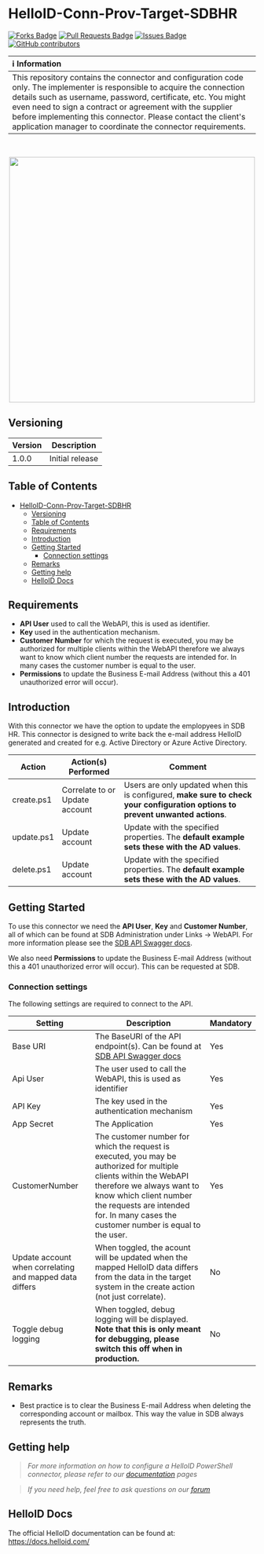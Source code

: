# HelloID-Conn-Prov-Target-SDBHR

<a href="https://github.com/Tools4everBV/HelloID-Conn-Prov-Target-SDBHR/network/members"><img src="https://img.shields.io/github/forks/Tools4everBV/HelloID-Conn-Prov-Target-SDBHR" alt="Forks Badge"/></a>
<a href="https://github.com/Tools4everBV/HelloID-Conn-Prov-Target-SDBHR/pulls"><img src="https://img.shields.io/github/issues-pr/Tools4everBV/HelloID-Conn-Prov-Target-SDBHR" alt="Pull Requests Badge"/></a>
<a href="https://github.com/Tools4everBV/HelloID-Conn-Prov-Target-SDBHR/issues"><img src="https://img.shields.io/github/issues/Tools4everBV/HelloID-Conn-Prov-Target-SDBHR" alt="Issues Badge"/></a>
<a href="https://github.com/Tools4everBV/HelloID-Conn-Prov-Target-SDBHR/graphs/contributors"><img alt="GitHub contributors" src="https://img.shields.io/github/contributors/Tools4everBV/HelloID-Conn-Prov-Target-SDBHR?color=2b9348"></a>

| :information_source: Information                                                         |
| :--------------------------------------------------------------------------------------- |
| This repository contains the connector and configuration code only. The implementer is responsible to acquire the connection details such as username, password, certificate, etc. You might even need to sign a contract or agreement with the supplier before implementing this connector. Please contact the client's application manager to coordinate the connector requirements.       |

<br />
<p align="center">
  <img src="https://www.tools4ever.nl/connector-logos/sdbgroep-logo.png" width="500">
</p> 

## Versioning
| Version | Description     |
| ------- | --------------- |
| 1.0.0   | Initial release |

<!-- TABLE OF CONTENTS -->
## Table of Contents
- [HelloID-Conn-Prov-Target-SDBHR](#helloid-conn-prov-target-sdbhr)
  - [Versioning](#versioning)
  - [Table of Contents](#table-of-contents)
  - [Requirements](#requirements)
  - [Introduction](#introduction)
  - [Getting Started](#getting-started)
    - [Connection settings](#connection-settings)
  - [Remarks](#remarks)
  - [Getting help](#getting-help)
  - [HelloID Docs](#helloid-docs)

## Requirements
- **API User** used to call the WebAPI, this is used as identifier.
- **Key** used in the authentication mechanism.
- **Customer Number** for which the request is executed, you may be authorized for multiple clients within the WebAPI therefore we always want to know which client number the requests are intended for. In many cases the customer number is equal to the user.
- **Permissions** to update the Business E-mail Address (without this a 401 unauthorized error will occur).

## Introduction
With this connector we have the option to update the emplopyees in SDB HR. This connector is designed to write back the e-mail address HelloID generated and created for e.g. Active Directory or Azure Active Directory.

| Action | Action(s) Performed | Comment |
| ------ | ------------------- | ------- |
| create.ps1                | Correlate to or Update account  | Users are only updated when this is configured, **make sure to check your configuration options to prevent unwanted actions**. |
| update.ps1                | Update account  | Update with the specified properties. The **default example sets these with the AD values**.  |
| delete.ps1                | Update account  | Update with the specified properties. The **default example sets these with the AD values**.              |

## Getting Started
To use this connector we need the **API User**, **Key** and **Customer Number**, all of which can be found at SDB Administration under Links -> WebAPI. For more information please see the [SDB API Swagger docs](https://api.sdbstart.nl/swagger/ui/index).

We also need **Permissions** to update the Business E-mail Address (without this a 401 unauthorized error will occur). This can be requested at SDB.

### Connection settings
The following settings are required to connect to the API.

| Setting | Description | Mandatory |
| ------- | ----------- | --------- |
| Base URI  | The BaseURI of the API endpoint(s). Can be found at [SDB API Swagger docs](https://api.sdbstart.nl/swagger/ui/index) | Yes |
| Api User  | The user used to call the WebAPI, this is used as identifier | Yes  |
| API Key | The key used in the authentication mechanism | Yes |
| App Secret  | The Application  | Yes  |
| CustomerNumber  | The customer number for which the request is executed, you may be authorized for multiple clients within the WebAPI therefore we always want to know which client number the requests are intended for. In many cases the customer number is equal to the user. | Yes |
| Update account when correlating and mapped data differs | When toggled, the acount will be updated when the mapped HelloID data differs from the data in the target system in the create action (not just correlate). | No  |
| Toggle debug logging  | When toggled, debug logging will be displayed. **Note that this is only meant for debugging, please switch this off when in production.** | No  |

## Remarks
- Best practice is to clear the Business E-mail Address when deleting the corresponding account or mailbox. This way the value in SDB always represents the truth.

## Getting help
> _For more information on how to configure a HelloID PowerShell connector, please refer to our [documentation](https://docs.helloid.com/hc/en-us/articles/360012518799-How-to-add-a-target-system) pages_

> _If you need help, feel free to ask questions on our [forum](https://forum.helloid.com/forum/helloid-connectors/provisioning/806-helloid-provisioning-helloid-conn-prov-target-exchangeonline)_

## HelloID Docs
The official HelloID documentation can be found at: https://docs.helloid.com/

